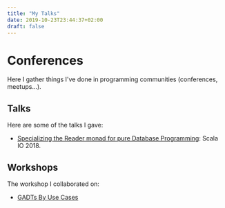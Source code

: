 ```yaml
---
title: "My Talks"
date: 2019-10-23T23:44:37+02:00
draft: false
---
```


# Conferences

Here I gather things I've done in programming communities (conferences, meetups...).

## Talks

Here are some of the talks I gave:

- [Specializing the Reader monad for pure Database Programming](https://www.youtube.com/watch?v=M-b-Hggio9g): Scala IO 2018.

## Workshops

The workshop I collaborated on:

- [GADTs By Use Cases](/posts/en/gadts_by_use_cases/)
